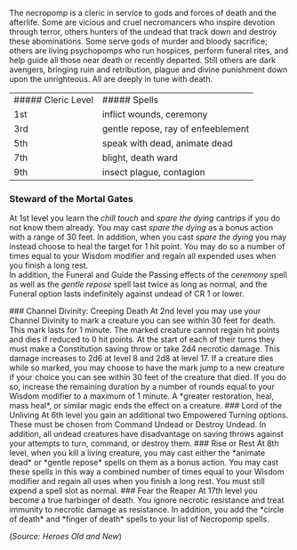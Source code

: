 The necropomp is a cleric in service to gods and forces of death and the afterlife.  Some are vicious and cruel necromancers who inspire devotion through terror, others hunters of the undead that track down and destroy these abominations.  Some serve gods of murder and bloody sacrifice; others are living psychopomps who run hospices, perform funeral rites, and help guide all those near death or recently departed.  Still others are dark avengers, bringing ruin and retribution, plague and divine punishment down upon the unrighteous.  All are deeply in tune with death.
<div style='margin-top:10px'></div>

|                    |                                    |
| ------------------ | ---------------------------------- |
| ##### Cleric Level | ##### Spells                       |
| 1st                | inflict wounds, ceremony           |
| 3rd                | gentle repose, ray of enfeeblement |
| 5th                | speak with dead, animate dead      |
| 7th                | blight, death ward                 |
| 9th                | insect plague, contagion           |
<div style='margin-top:10px'></div>

### Steward of the Mortal Gates
At 1st level you learn the *chill touch* and *spare the dying* cantrips if you do not know them already.  You may cast *spare the dying* as a bonus action with a range of 30 feet.  In addition, when you cast *spare the dying* you may instead choose to heal the target for 1 hit point. You may do so a number of times equal to your Wisdom modifier and regain all expended uses when you finish a long rest.<br>
In addition, the Funeral and Guide the Passing effects of the *ceremony* spell as well as the *gentle repose* spell last twice as long as normal, and the Funeral option lasts indefinitely against undead of CR 1 or lower.
<div style='margin-top:10px'></div>
### Channel Divinity: Creeping Death
At 2nd level you may use your Channel Divinity to mark a creature you can see within 30 feet for death. This mark lasts for 1 minute. The marked creature cannot regain hit points and dies if reduced to 0 hit points.  At the start of each of their turns they must make a Constitution saving throw or take 2d4 necrotic damage.  This damage increases to 2d6 at level 8 and 2d8 at level 17.  If a creature dies while so marked, you may choose to have the mark jump to a new creature if your choice you can see within 30 feet of the creature that died.  If you do so, increase the remaining duration by a number of rounds equal to your Wisdom modifier to a maximum of 1 minute.  A *greater restoration, heal, mass heal*, or similar magic ends the effect on a creature.
### Lord of the Unliving
At 6th level you gain an additional two Empowered Turning options.  These must be chosen from Command Undead or Destroy Undead.  In addition, all undead creatures have disadvantage on saving throws against your attempts to turn, command, or destroy them.
### Rise or Rest
At 8th level, when you kill a living creature, you may cast either the *animate dead* or *gentle repose* spells on them as a bonus action.  You may cast these spells in this way a combined number of times equal to your Wisdom modifier and regain all uses when you finish a long rest.  You must still expend a spell slot as normal.
### Fear the Reaper
At 17th level you become a true harbinger of death.  You ignore necrotic resistance and treat immunity to necrotic damage as resistance.  In addition, you add the *circle of death* and *finger of death* spells to your list of Necropomp spells.

(*Source: Heroes Old and New*)